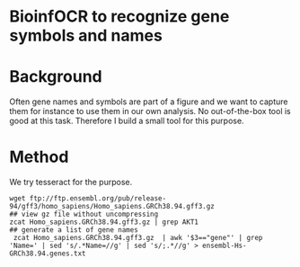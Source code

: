 BioinfOCR to recognize gene symbols and names
===

# Background

Often gene names and symbols are part of a figure and we want to capture them for instance to use them in our own analysis. No out-of-the-box tool is good at this task. Therefore I build a small tool for this purpose.

# Method

We try tesseract for the purpose. 

```{bash ensemblGene}
wget ftp://ftp.ensembl.org/pub/release-94/gff3/homo_sapiens/Homo_sapiens.GRCh38.94.gff3.gz
## view gz file without uncompressing
zcat Homo_sapiens.GRCh38.94.gff3.gz | grep AKT1
## generate a list of gene names
 zcat Homo_sapiens.GRCh38.94.gff3.gz  | awk '$3=="gene"' | grep 'Name=' | sed 's/.*Name=//g' | sed 's/;.*//g' > ensembl-Hs-GRCh38.94.genes.txt
```